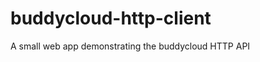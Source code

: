 buddycloud-http-client
======================

A small web app demonstrating the buddycloud HTTP API